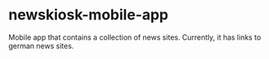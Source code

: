 # newskiosk-mobile-app

Mobile app that contains a collection of news sites.
Currently, it has links to german news sites.
